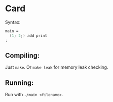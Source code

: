 # Card
Syntax:
```fsharp
main =
  (1; 2;) add print
;
```

## Compiling:
Just `make`. Or `make leak` for memory leak checking.

## Running:
Run with `./main <filename>`.
